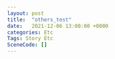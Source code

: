 ```yaml
---
layout: post
title:  "others_test"
date:   2021-12-06 13:00:00 +0000
categories: Etc
Tags: Story Etc
SceneCode: []
---
```

